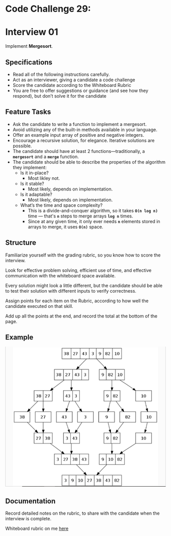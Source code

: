 # Code Challenge 29:
# Interview 01
Implement __Mergesort__.

## Specifications
- Read all of the following instructions carefully.
- Act as an interviewer, giving a candidate a code challenge
- Score the candidate according to the Whiteboard Rubric
- You are free to offer suggestions or guidance (and see how they respond), but don’t solve it for the candidate <br>

## Feature Tasks
- Ask the candidate to write a function to implement a mergesort.
- Avoid utilizing any of the built-in methods available in your language.
- Offer an example input array of positive and negative integers.
- Encourage a recursive solution, for elegance. Iterative solutions are possible.
- The candidate should have at least 2 functions—traditionally, a __`mergesort`__ and a __`merge`__ function.
- The candidate should be able to describe the properties of the algorithm they implement: <br>
	- Is it in-place? <br>
		- Most likley not. <br>
	- Is it stable? 
		- Most likely, depends on implementation.
	- Is it adaptable?
		- Most likely, depends on implementation.
	- What’s the time and space complexity?
		- This is a divide-and-conquer algorithm, so it takes __`O(n log n)`__ time — that's __`n`__ steps to merge arrays __`log n`__ times.
		- Since at any given time, it only ever needs __`n`__ elements stored in arrays to merge, it uses __`O(n)`__ space. <br>

## Structure
Familiarize yourself with the grading rubric, so you know how to score the interview.

Look for effective problem solving, efficient use of time, and effective communication with the whiteboard space available.

Every solution might look a little different, but the candidate should be able to test their solution with different inputs to verify correctness.

Assign points for each item on the Rubric, according to how well the candidate executed on that skill.

Add up all the points at the end, and record the total at the bottom of the page.

## Example

![Example image](./assets/cc_29_example_img_MergeSort.png)

## Documentation
Record detailed notes on the rubric, to share with the candidate when the interview is complete. <br>

Whiteboard rubric on me [here](./assets/2020-08-31_cc_29_WB-Rubric.png) <br>
